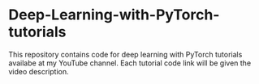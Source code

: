 # Deep-Learning-with-PyTorch-tutorials
This repository contains code for deep learning with PyTorch tutorials availabe at my YouTube channel. Each tutorial code link will be given the video description.
